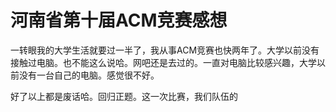 # 河南省第十届ACM竞赛感想

一转眼我的大学生活就要过一半了，我从事ACM竞赛也快两年了。大学以前没有接触过电脑。也不能这么说哈。网吧还是去过的。一直对电脑比较感兴趣，大学以前没有一台自己的电脑。感觉很不好。

好了以上都是废话哈。回归正题。这一次比赛，我们队伍的